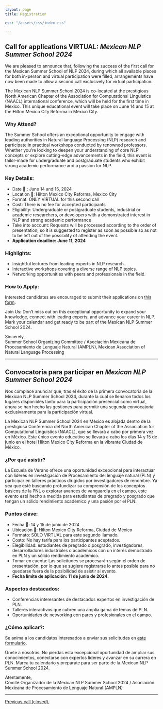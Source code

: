 ```yaml
---
layout: page
title: Registration

css: "/assets/css/index.css"

---
```


## Call for applications VIRTUAL: *Mexican NLP Summer School 2024*

We are pleased to announce that, following the success of the first call for the Mexican Summer School of NLP 2024, during which all available places for both in-person and virtual participation were filled, arrangements have now been made to allow a second call exclusively for virtual participation.

The Mexican NLP Summer School 2024 is co-located at the prestigious North American Chapter of the Association for Computational Linguistics (NAACL) international conference, which will be held for the first time in Mexico. This unique educational event will take place on June 14 and 15 at the Hilton Mexico City Reforma in Mexico City.


### Why Attend?

The Summer School offers an exceptional opportunity to engage with leading authorities in Natural language Processing (NLP) research and participate in practical workshops conducted by renowned professors. Whether you're looking to deepen your understanding of core NLP concepts or explore cutting-edge advancements in the field, this event is tailor-made for undergraduate and postgraduate students who exhibit strong academic performance and a passion for NLP.

### Key Details:
- Date 📅 : June 14 and 15, 2024
- Location 📍: Hilton Mexico City Reforma, Mexico City
- Format: ONLY VIRTUAL for this second call
- Cost: There is no fee for accepted participants
- Eligibility: Undergraduate or postgraduate students, industrial or academic researchers, or developers with a demonstrated interest in NLP and strong academic performance 
- Take into account: Requests will be processed according to the order of presentation, so it is suggested to register as soon as possible so as not to be left out of the possibility of attending the event.
- **Application deadline: June 11, 2024**

### Highlights:
- Insightful lectures from leading experts in NLP research.
- Interactive workshops covering a diverse range of NLP topics.
- Networking opportunities with peers and professionals in the field.

### How to Apply:
Interested candidates are encouraged to submit their applications on [this form](https://forms.gle/SHmGGKSevBwy4Q6G9).

Join Us:
Don't miss out on this exceptional opportunity to expand your knowledge, connect with leading experts, and advance your career in NLP. Mark your calendar and get ready to be part of the  Mexican NLP Summer School 2024. 
<!-- For inquiries and updates, please visit https://ampln.github.io/escuelaverano2024/ -->

Sincerely, <br>
Summer School Organizing Committee / Asociación Mexicana de Procesamiento de Lenguaje Natural (AMPLN), Mexican Association of Natural Language Processing

<hr>

## Convocatoria para participar en *Mexican NLP Summer School 2024*

Nos complace anunciar que, tras el éxito de la primera convocatoria de la Mexican NLP Summer School 2024, durante la cual se llenaron todos los lugares disponibles tanto para la participación presencial como virtual, ahora se han hecho las gestiones para permitir una segunda convocatoria exclusivamente para la participación virtual.

La Mexican NLP Summer School 2024 en México es alojada dentro de la prestigiosa Conferencia del North American Chapter of the Association for Computational Linguistics (NAACL), que se llevará a cabo por primera vez en México. Este único evento educativo se llevará a cabo los días 14 y 15 de junio en el hotel Hilton Mexico City Reforma en la vibrante Ciudad de México.

### ¿Por qué asistir?
La Escuela de Verano ofrece una oportunidad excepcional para interactuar con líderes en investigación de Procesamiento del lenguaje natural (PLN) y participar en talleres prácticos dirigidos por investigadores de renombre. Ya sea que esté buscando profundizar su comprensión de los conceptos básicos de la PNL o explorar avances de vanguardia en el campo, este evento está hecho a medida para estudiantes de pregrado y posgrado que tengan un sólido rendimiento académico y una pasión por el PLN.

### Puntos clave:
- Fecha 📅: 14 y 15 de junio de 2024
- Ubicación 📍: Hilton Mexico City Reforma, Ciudad de México
- Formato: SOLO VIRTUAL para este segundo llamado.
- Costo: No hay tarifa para los participantes aceptados.
- Elegibilidad: estudiantes de pregrado o posgrado, investigadores, desarrolladores industriales o académicos con un interés demostrado en PLN y un sólido rendimiento académico.
- Tomar en cuenta: Las solicitudes se procesarán según el orden de presentación, por lo que se sugiere registrarse lo antes posible para no quedarse fuera de la posibilidad de asistir al evento.
- **Fecha límite de aplicación: 11 de junio de 2024.**


### Aspectos destacados:
- Conferencias interesantes de destacados expertos en investigación de PLN.
- Talleres interactivos que cubren una amplia gama de temas de PLN.
- Oportunidades de networking con pares y profesionales en el campo.


### ¿Cómo aplicar?:
Se anima a los candidatos interesados a enviar sus solicitudes en [este formulario](https://forms.gle/SHmGGKSevBwy4Q6G9).

Únete a nosotros:
No pierdas esta excepcional oportunidad de ampliar sus conocimientos, conectarse con expertos líderes y avanzar en su carrera en PLN. Marca tu calendario y prepárate para ser parte de la  Mexican NLP Summer School 2024.

<!-- Para consultas y actualizaciones, visite https://ampln.github.io/escuelaverano2024/ -->

Atentamente,<br>
Comité Organizador de la Mexican NLP Summer School 2024 /
Asociación Mexicana de Procesamiento de Lenguaje Natural (AMPLN)

---

[Previous call (closed).](/escuelaverano2024/registration_closed/)
